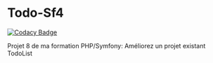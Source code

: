 # Todo-Sf4

[![Codacy Badge](https://api.codacy.com/project/badge/Grade/6b01cf23d74c43b4ae8b7f6cdad6751c)](https://app.codacy.com/manual/JgPhil/Todo-Sf4?utm_source=github.com&utm_medium=referral&utm_content=JgPhil/Todo-Sf4&utm_campaign=Badge_Grade_Settings)


Projet 8 de ma formation PHP/Symfony:
Améliorez un projet existant TodoList

